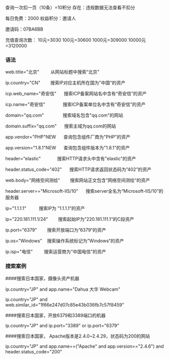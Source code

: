 查询一次扣一页（10条）=10积分 存在：违规数据无法查看不扣分

每日免费：2000 权益积分：邀请人

邀请码：07BA6BB

充值查询次数：
10元=3030
100元=30600
1000元=309000
10000元=3120000

### 语法

web.title="北京"         从网站标题中搜索“北京”

ip.country="CN"        搜索IP对应主机所在国为”中国“的资产

icp.web_name="奇安信"      搜索ICP备案网站名中含有“奇安信”的资产

icp.name="奇安信"              搜索ICP备案单位名中含有“奇安信”的资产

domain="qq.com"               搜索域名包含"qq.com"的网站

domain.suffix="qq.com"      搜索主域为qq.com的网站

app.vendor="PHP"NEW      查询包含组件厂商为"PHP"的资产

app.version="1.8.1"NEW      查询包含组件版本为"1.8.1"的资产

header="elastic"             搜索HTTP请求头中含有"elastic"的资产

header.status_code="402"      搜索HTTP请求返回状态码为”402”的资产

web.body="网络空间测绘"        搜索网站正文包含”网络空间测绘“的资产

header.server=="Microsoft-IIS/10"      搜索server全名为“Microsoft-IIS/10”的服务器

ip="1.1.1.1"          搜索IP为 ”1.1.1.1”的资产

ip="220.181.111.1/24"        搜索起始IP为”220.181.111.1“的C段资产

ip.port="6379"        搜索开放端口为”6379“的资产

ip.os="Windows"    搜索操作系统标记为”Windows“的资产

ip.isp="电信"         搜索运营商为”中国电信”的资产

### 搜索案例

####搜索日本国家，摄像头资产机器

ip.country="JP" and app.name="Dahua 大华 Webcam"

ip.country="JP" and web.similar_id="1f66e247d07c85e43b036fb7c57f8459"

####搜索日本国家，开放6379和3389端口的机器

ip.country="JP" and ip.port="3389" or ip.port="6379"

####搜索日本国家， Apache版本是2.4.0~2.4.29，状态码为200的网站

ip.country="JP" and app.name==("Apache" and app.version=="2.4.6") and header.status_code="200"